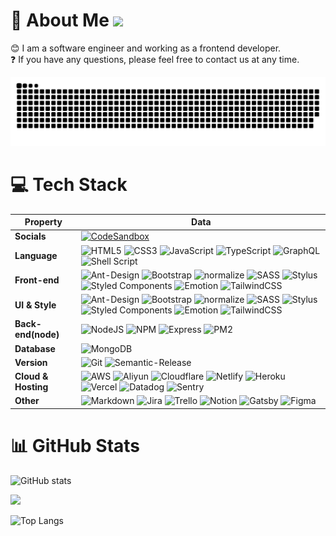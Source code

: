 # 💫 About Me ![](https://visitcount.itsvg.in/api?id=jl917&label=&color=12&icon=5&pretty=true)
😊 I am a software engineer and working as a frontend developer.<br>❓ If you have any questions, please feel free to contact us at any time.

<picture>
  <source media="(prefers-color-scheme: dark)" srcset="https://raw.githubusercontent.com/jl917/jl917/output/github-contribution-grid-snake-dark.svg" />
  <source media="(prefers-color-scheme: light)" srcset="https://raw.githubusercontent.com/jl917/jl917/output/github-contribution-grid-snake.svg" />
  <img alt="github-snake" src="https://raw.githubusercontent.com/jl917/jl917/output/github-contribution-grid-snake.svg" />
</picture>

# 💻 Tech Stack

| Property | Data |
|- | -|
| **Socials** | [![CodeSandbox](https://img.shields.io/badge/codesandbox-151515?style=for-the-badge&logo=codesandbox&logoColor=white)](https://codesandbox.io/u/jl917) |
| **Language** | ![HTML5](https://img.shields.io/badge/html5-%23E34F26.svg?style=for-the-badge&logo=html5&logoColor=white) ![CSS3](https://img.shields.io/badge/css3-%231572B6.svg?style=for-the-badge&logo=css3&logoColor=white) ![JavaScript](https://img.shields.io/badge/javascript-%23323330.svg?style=for-the-badge&logo=javascript&logoColor=%23F7DF1E) ![TypeScript](https://img.shields.io/badge/typescript-%23007ACC.svg?style=for-the-badge&logo=typescript&logoColor=white) ![GraphQL](https://img.shields.io/badge/-GraphQL-E10098?style=for-the-badge&logo=graphql&logoColor=white) ![Shell Script](https://img.shields.io/badge/shell_script-%23121011.svg?style=for-the-badge&logo=gnu-bash&logoColor=white) |
| **Front-end** | ![Ant-Design](https://img.shields.io/badge/-AntDesign-%230170FE?style=for-the-badge&logo=ant-design&logoColor=white) ![Bootstrap](https://img.shields.io/badge/bootstrap-%23563D7C.svg?style=for-the-badge&logo=bootstrap&logoColor=white) ![normalize](https://img.shields.io/badge/normalize-E3695F.svg?style=for-the-badge&logo=normalizedotcss&logoColor=white) ![SASS](https://img.shields.io/badge/SASS-hotpink.svg?style=for-the-badge&logo=SASS&logoColor=white) ![Stylus](https://img.shields.io/badge/stylus-%23ff6347.svg?style=for-the-badge&logo=stylus&logoColor=white) ![Styled Components](https://img.shields.io/badge/styled--components-DB7093?style=for-the-badge&logo=styled-components&logoColor=white) ![Emotion](https://img.shields.io/badge/emotion-C43BAD?style=for-the-badge&logo=Emotion&logoColor=white) ![TailwindCSS](https://img.shields.io/badge/tailwindcss-%2338B2AC.svg?style=for-the-badge&logo=tailwind-css&logoColor=white) |
| **UI & Style** | ![Ant-Design](https://img.shields.io/badge/-AntDesign-%230170FE?style=for-the-badge&logo=ant-design&logoColor=white) ![Bootstrap](https://img.shields.io/badge/bootstrap-%23563D7C.svg?style=for-the-badge&logo=bootstrap&logoColor=white) ![normalize](https://img.shields.io/badge/normalize-E3695F.svg?style=for-the-badge&logo=normalizedotcss&logoColor=white) ![SASS](https://img.shields.io/badge/SASS-hotpink.svg?style=for-the-badge&logo=SASS&logoColor=white) ![Stylus](https://img.shields.io/badge/stylus-%23ff6347.svg?style=for-the-badge&logo=stylus&logoColor=white) ![Styled Components](https://img.shields.io/badge/styled--components-DB7093?style=for-the-badge&logo=styled-components&logoColor=white) ![Emotion](https://img.shields.io/badge/emotion-C43BAD?style=for-the-badge&logo=Emotion&logoColor=white) ![TailwindCSS](https://img.shields.io/badge/tailwindcss-%2338B2AC.svg?style=for-the-badge&logo=tailwind-css&logoColor=white) |
| **Back-end(node)** | ![NodeJS](https://img.shields.io/badge/node.js-6DA55F?style=for-the-badge&logo=node.js&logoColor=white) ![NPM](https://img.shields.io/badge/NPM-%23000000.svg?style=for-the-badge&logo=npm&logoColor=white) ![Express](https://img.shields.io/badge/express.js-%23404d59.svg?style=for-the-badge&logo=express&logoColor=%2361DAFB) ![PM2](https://img.shields.io/badge/pm2-2B037A?style=for-the-badge&logo=pm2&logoColor=white) |
| **Database** | ![MongoDB](https://img.shields.io/badge/MongoDB-%234ea94b.svg?style=for-the-badge&logo=mongodb&logoColor=white) |
| **Version** | ![Git](https://img.shields.io/badge/git-f14e32?style=for-the-badge&logo=git&logoColor=white) ![Semantic-Release](https://img.shields.io/badge/semantic--release-000?style=for-the-badge&logo=semver&logoColor=white) |
| **Cloud & Hosting** | ![AWS](https://img.shields.io/badge/AWS-%23FF9900.svg?style=for-the-badge&logo=amazon-aws&logoColor=white) ![Aliyun](https://img.shields.io/badge/Aliyun-FF6A00.svg?style=for-the-badge&logo=alibaba-cloud&logoColor=white) ![Cloudflare](https://img.shields.io/badge/Cloudflare-F38020?style=for-the-badge&logo=Cloudflare&logoColor=white) ![Netlify](https://img.shields.io/badge/netlify-%23000000.svg?style=for-the-badge&logo=netlify&logoColor=#00C7B7) ![Heroku](https://img.shields.io/badge/heroku-%23430098.svg?style=for-the-badge&logo=heroku&logoColor=white) ![Vercel](https://img.shields.io/badge/vercel-%23000000.svg?style=for-the-badge&logo=vercel&logoColor=white) ![Datadog](https://img.shields.io/badge/datadog-%23632CA6.svg?style=for-the-badge&logo=datadog&logoColor=white) ![Sentry](https://img.shields.io/badge/sentry-362D59?style=for-the-badge&logo=sentry&logoColor=white) |
| **Other** | ![Markdown](https://img.shields.io/badge/markdown-%23000000.svg?style=for-the-badge&logo=markdown&logoColor=white) ![Jira](https://img.shields.io/badge/jira-%230A0FFF.svg?style=for-the-badge&logo=jira&logoColor=white) ![Trello](https://img.shields.io/badge/Trello-%23026AA7.svg?style=for-the-badge&logo=Trello&logoColor=white) ![Notion](https://img.shields.io/badge/Notion-%23000000.svg?style=for-the-badge&logo=notion&logoColor=white) ![Gatsby](https://img.shields.io/badge/Gatsby-%23663399.svg?style=for-the-badge&logo=gatsby&logoColor=white) ![Figma](https://img.shields.io/badge/figma-F24E1E?style=for-the-badge&logo=figma&logoColor=white) |

# 📊 GitHub Stats

![GitHub stats](https://github-readme-stats.vercel.app/api?username=jl917&count_private=true&show_icons=true&theme=vue-dark)

![](https://github-readme-streak-stats.herokuapp.com/?user=jl917&theme=vue-dark&hide_border=false)

![Top Langs](https://github-readme-stats.vercel.app/api/top-langs/?username=jl917&count_private=true&show_icons=true&theme=vue-dark&layout=compact)
